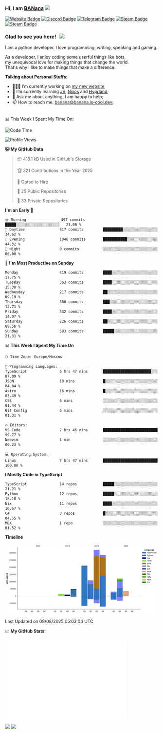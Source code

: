 ### Hi, I am <a href="https://banana.is-cool.dev" target="_blank">BANana</a> <img src="https://media.giphy.com/media/hvRJCLFzcasrR4ia7z/giphy.gif" width="25px">


[![Website Badge](https://img.shields.io/badge/Website-3b5998?style=for-the-badge&logo=google-chrome&logoColor=white)](https://banana.is-cool.dev)
[![Discord Badge](https://img.shields.io/badge/-Discord-424242?style=for-the-badge&logo=Discord&logoColor=white)](https://discord.gg/sQgHEERpqR)
[![Telegram Badge](https://img.shields.io/badge/-Telegram-0088cc?style=for-the-badge&logo=Telegram&logoColor=white)](https://t.me/BANanaD3V)
[![Steam Badge](https://img.shields.io/badge/-Steam-1b2838?style=for-the-badge&logo=Steam&logoColor=white)](https://steamcommunity.com/id/BANanaD3V/)
[![Steam Badge](https://img.shields.io/badge/-Reddit-ff6314?style=for-the-badge&logo=Reddit&logoColor=white)](https://www.reddit.com/user/BANanaD3V)

### Glad to see you here! &nbsp; ![](https://visitor-badge-reloaded.herokuapp.com/badge?page_id=BANanaD3V.BANanaD3V&style=for-the-badge)

I am a python developer. I love programming, writing, speaking and gaming.

As a developer, I enjoy coding some userful things like bots,
<br>my unequivocal love for making things that change the world. 
<br>That's why I like to make things that make a difference.
  

**Talking about Personal Stuffs:**

- 👨🏻‍💻 I’m currently working on [my new website](https://banana.is-cool.dev);
- 🚀 I’m currently learning [JS](https://js.org), [Nixos](https://nixos.org) and [Hyprland](https://hyprland.org);
- 💬 Ask me about anything, I am happy to help;
- 📫 How to reach me: banana@banana.is-cool.dev;

</br>
📊 This Week I Spent My Time On:

<!--START_SECTION:waka-->
![Code Time](http://img.shields.io/badge/Code%20Time-1%2C609%20hrs%2047%20mins-blue)

![Profile Views](http://img.shields.io/badge/Profile%20Views-0-blue)

**🐱 My GitHub Data** 

> 📦 418.1 kB Used in GitHub's Storage 
 > 
> 🏆 321 Contributions in the Year 2025
 > 
> 💼 Opted to Hire
 > 
> 📜 25 Public Repositories 
 > 
> 🔑 33 Private Repositories 
 > 
**I'm an Early 🐤** 

```text
🌞 Morning                497 commits         █████░░░░░░░░░░░░░░░░░░░░   21.06 % 
🌆 Daytime                817 commits         █████████░░░░░░░░░░░░░░░░   34.62 % 
🌃 Evening                1046 commits        ███████████░░░░░░░░░░░░░░   44.32 % 
🌙 Night                  0 commits           ░░░░░░░░░░░░░░░░░░░░░░░░░   00.00 % 
```
📅 **I'm Most Productive on Sunday** 

```text
Monday                   419 commits         ████░░░░░░░░░░░░░░░░░░░░░   17.75 % 
Tuesday                  363 commits         ████░░░░░░░░░░░░░░░░░░░░░   15.38 % 
Wednesday                217 commits         ██░░░░░░░░░░░░░░░░░░░░░░░   09.19 % 
Thursday                 300 commits         ███░░░░░░░░░░░░░░░░░░░░░░   12.71 % 
Friday                   332 commits         ████░░░░░░░░░░░░░░░░░░░░░   14.07 % 
Saturday                 226 commits         ██░░░░░░░░░░░░░░░░░░░░░░░   09.58 % 
Sunday                   503 commits         █████░░░░░░░░░░░░░░░░░░░░   21.31 % 
```


📊 **This Week I Spent My Time On** 

```text
🕑︎ Time Zone: Europe/Moscow

💬 Programming Languages: 
TypeScript               6 hrs 47 mins       ██████████████████████░░░   87.09 % 
JSON                     18 mins             █░░░░░░░░░░░░░░░░░░░░░░░░   04.04 % 
Astro                    16 mins             █░░░░░░░░░░░░░░░░░░░░░░░░   03.49 % 
CSS                      6 mins              ░░░░░░░░░░░░░░░░░░░░░░░░░   01.44 % 
Git Config               6 mins              ░░░░░░░░░░░░░░░░░░░░░░░░░   01.31 % 

🔥 Editors: 
VS Code                  7 hrs 46 mins       █████████████████████████   99.77 % 
Neovim                   1 min               ░░░░░░░░░░░░░░░░░░░░░░░░░   00.23 % 

💻 Operating System: 
Linux                    7 hrs 47 mins       █████████████████████████   100.00 % 
```

**I Mostly Code in TypeScript** 

```text
TypeScript               14 repos            █████░░░░░░░░░░░░░░░░░░░░   21.21 % 
Python                   12 repos            █████░░░░░░░░░░░░░░░░░░░░   18.18 % 
Nix                      11 repos            ████░░░░░░░░░░░░░░░░░░░░░   16.67 % 
C#                       3 repos             █░░░░░░░░░░░░░░░░░░░░░░░░   04.55 % 
MDX                      1 repo              ░░░░░░░░░░░░░░░░░░░░░░░░░   01.52 % 
```



**Timeline**

![Lines of Code chart](https://raw.githubusercontent.com/BANanaD3V/BANanaD3V/master/assets/bar_graph.png)


 Last Updated on 08/08/2025 05:03:04 UTC
<!--END_SECTION:waka-->


📈 **My GitHub Stats:**

<img alt="" width="400" src="https://github.com/BANanaD3V/BANanaD3V/blob/master/metrics.plugin.isocalendar.fullyear.svg">

<p>
  <img height="180em" src="https://github-readme-stats.vercel.app/api?username=BANanaD3V&show_icons=true&hide_border=true&&count_private=true&include_all_commits=true&theme=dark"/>
  <img height="180em" src="https://github-readme-stats.vercel.app/api/top-langs/?username=BAnanaD3V&show_icons=true&hide_border=true&layout=compact&langs_count=10&theme=dark"/>
</p>




